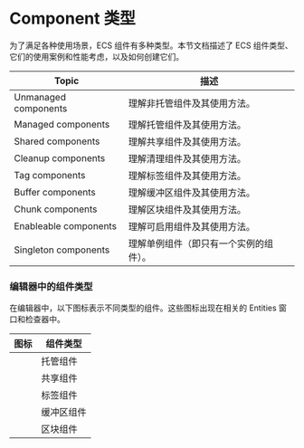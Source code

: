 # Component 类型

为了满足各种使用场景，ECS 组件有多种类型。本节文档描述了 ECS 组件类型、它们的使用案例和性能考虑，以及如何创建它们。

| Topic                 | 描述                  |
| --------------------- | ------------------- |
| Unmanaged components  | 理解非托管组件及其使用方法。      |
| Managed components    | 理解托管组件及其使用方法。       |
| Shared components     | 理解共享组件及其使用方法。       |
| Cleanup components    | 理解清理组件及其使用方法。       |
| Tag components        | 理解标签组件及其使用方法。       |
| Buffer components     | 理解缓冲区组件及其使用方法。      |
| Chunk components      | 理解区块组件及其使用方法。       |
| Enableable components | 理解可启用组件及其使用方法。      |
| Singleton components  | 理解单例组件（即只有一个实例的组件）。 |

### 编辑器中的组件类型

在编辑器中，以下图标表示不同类型的组件。这些图标出现在相关的 Entities 窗口和检查器中。

| 图标 | 组件类型  |
| -- | ----- |
|    | 托管组件  |
|    | 共享组件  |
|    | 标签组件  |
|    | 缓冲区组件 |
|    | 区块组件  |
